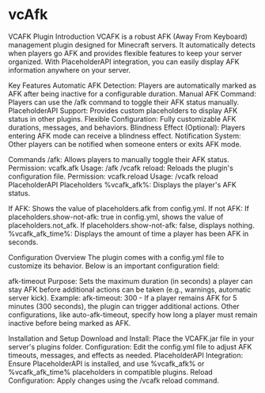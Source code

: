 # vcAfk
VCAFK Plugin Introduction
VCAFK is a robust AFK (Away From Keyboard) management plugin designed for Minecraft servers. It automatically detects when players go AFK and provides flexible features to keep your server organized. With PlaceholderAPI integration, you can easily display AFK information anywhere on your server.

Key Features
Automatic AFK Detection: Players are automatically marked as AFK after being inactive for a configurable duration.
Manual AFK Command: Players can use the /afk command to toggle their AFK status manually.
PlaceholderAPI Support: Provides custom placeholders to display AFK status in other plugins.
Flexible Configuration: Fully customizable AFK durations, messages, and behaviors.
Blindness Effect (Optional): Players entering AFK mode can receive a blindness effect.
Notification System: Other players can be notified when someone enters or exits AFK mode.

Commands
/afk: Allows players to manually toggle their AFK status.
Permission: vcafk.afk
Usage: /afk
/vcafk reload: Reloads the plugin's configuration file.
Permission: vcafk.reload
Usage: /vcafk reload
PlaceholderAPI Placeholders
%vcafk_afk%: Displays the player's AFK status.

If AFK: Shows the value of placeholders.afk from config.yml.
If not AFK:
If placeholders.show-not-afk: true in config.yml, shows the value of placeholders.not_afk.
If placeholders.show-not-afk: false, displays nothing.
%vcafk_afk_time%: Displays the amount of time a player has been AFK in seconds.

Configuration Overview
The plugin comes with a config.yml file to customize its behavior. Below is an important configuration field:

afk-timeout
Purpose: Sets the maximum duration (in seconds) a player can stay AFK before additional actions can be taken (e.g., warnings, automatic server kick).
Example:
afk-timeout: 300 - If a player remains AFK for 5 minutes (300 seconds), the plugin can trigger additional actions.
Other configurations, like auto-afk-timeout, specify how long a player must remain inactive before being marked as AFK.

Installation and Setup
Download and Install: Place the VCAFK.jar file in your server's plugins folder.
Configuration: Edit the config.yml file to adjust AFK timeouts, messages, and effects as needed.
PlaceholderAPI Integration: Ensure PlaceholderAPI is installed, and use %vcafk_afk% or %vcafk_afk_time% placeholders in compatible plugins.
Reload Configuration: Apply changes using the /vcafk reload command.
